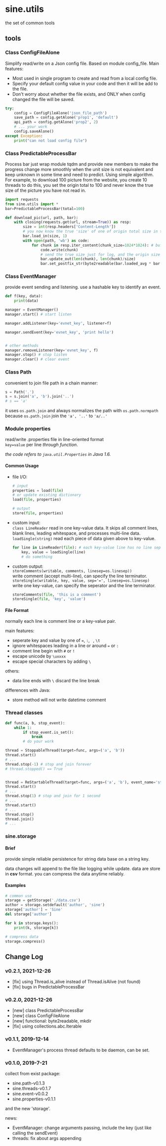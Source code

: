# sine.utils

the set of common tools

## tools

### Class ConfigFileAlone

Simplify read/write on a Json config file. Based on module config_file.
Main features:
* Most used in single program to create and read from a local config file.
* Specify your default config value in your code and then it will be add to the file. 
* Don't worry about whether the file exists, and ONLY when config changed the file will be saved.

```python
try:
    config = ConfigFileAlone('json_file_path')
    save_path = config.getAlone('prop1', 'default')
    api_path = config.getAlone('prop2', 2)
    # ... your work
    config.saveAlone()
except Exception:
    print("can not load config file")
```

### Class PredictableProcessBar
Process bar just wrap module tqdm and provide new members to make the progress change more smoothly when the unit size is not equivalent and keep unknown in some time and need to predict. Using simple algorithm. For example, to download 100 picture from the website, you create 10 threads to do this, you set the origin total to 100 and never know the true size of the picture you have not read in.

```python
import requests
from sine.utils import *
bar=PredictableProcessBar(total=100)

def download_pic(url, path, bar):
    with closing(requests.get(url, stream=True)) as resp:
        size = int(resp.headers['Content-Length'])
        # you now know the true 'size' of one of origin total size in the bar, call this for adjust the true process and help to prediction
        bar.load_in(size, 1)
        with open(path, 'wb') as code:
            for chunk in resp.iter_content(chunk_size=1024*1024): # buffer size: 1MB
                code.write(chunk)
                # send the true size just for log, and the origin size for update, and optional the core cost time for log
                bar.update_out(len(chunk), len(chunk)/size)
                bar.set_postfix_str(byte2readable(bar.loaded_avg * bar.n / (time.time() - bar.start_t)) + '/s')

```


### Class EventManager

provide event sending and listening.
use a hashable key to identify an event.

```python
def f(key, data):
    print(data)

manager = EventManager()
manager.start() # start listen

manager.addListener(key='evnet_key', listener=f)

manager.sendEvent(key='evnet_key', 'print hello')


# other methods
manager.removeListener(key='evnet_key', f)
manager.stop() # stop listen
manager.clear() # clear event
```

### Class Path

convenient to join file path in a chain manner:

```python
s = Path('.')
s = s.join('a', 'b').join('..')
# s == 'a'
```

it uses `os.path.join` and always normalizes the path with `os.path.normpath`  
because `os.path.join` join the `'a', '..'` to `'a/..'`

### Module properties

read/write .properties file in line-oriented format  
`key=value` per line *through function*.

*the code refers to `java.util.Properties` in Java 1.6.*

#### Common Usage

* file I/O:

    ```python
    # input
    properties = load(file)
    # or update existing dictionary
    load(file, properties)

    # output
    store(file, properties)
    ```

* custom input:  
    `class LineReader` read in one key-value data. It skips all comment lines,  
    blank lines, leading whitespace, and processes multi-line data.  
    `loadSingle(string)` read each piece of data given above to key-value.  

    ```python
    for line in LineReader(file): # each key-value line has no line seperator
        key, value = loadSingle(line)
        # do something
    ```

* custom output:  
    `storeComments(writable, comments, linesep=os.linesep))`  
    write comment (accept multi-line), can specify the line terminator.  
    `storeSingle(writable, key, value, sep='=', linesep=os.linesep)`  
    write one key-value, can specify the seperator and the line terminator.  

    ```python
    storeComments(file, 'this is a comment')
    storeSingle(file, 'key', 'value')
    ```

#### File Format

normally each line is comment line or a key-value pair.

main features:

* seperate key and value by one of `=`, `:`, ` `, `\t`
* ignore whitespaces leading in a line or around `=` or `:`
* comment line begin with `#` or `!`
* escape unicode by `\uxxxx`
* escape special characters by adding `\`

others:

* data line ends with `\` discard the line break

differences with Java:

* store method will not write datetime comment

### Thread classes

```python
def func(a, b, stop_event):
    while 1:
        if stop_event.is_set():
            break
        # do your work

thread = StoppableThread(target=func, args=('a', 'b'))
thread.start()
# ...
thread.stop(-1) # stop and join forever
# thread.stopped() == True


thread = ReStartableThread(target=func, args=('a', 'b'), event_name='stop_event') # can specify the parameter's name
thread.start()
# ...
thread.stop(1) # stop and join for 1 second
# ...
thread.start()
# ...
thread.stop()
thread.join()
# ...
```

### sine.storage

#### Brief

provide simple reliable persistence for string data base on a string key.

data changes will append to the file like logging while update.
data are store in **csv** format.
you can compress the data anytime reliably.

#### Examples

```python
# common use
storage = getStorage('./data.csv')
author = storage.setdefault('author', 'sine')
storage['author'] = 'Sine'
del storage['author']

for k in storage.keys():
    print(k, storage[k])

# compress data
storage.compress()
```

## Change Log

### v0.2.1, 2021-12-26

* [fix] using Thread.is_alive instead of Thread.isAlive (not found)
* [fix] bugs in PredictableProcessBar

### v0.2.0, 2021-12-26

* [new] class PredictableProcessBar
* [new] class ConfigFileAlone
* [new] functional: byte2readable, mkdir
* [fix] using collections.abc.Iterable

### v0.1.1, 2019-12-14

* EventManager's process thread defaults to be daemon, can be set.

### v0.1.0, 2019-7-21

collect from exist package:

* sine.path-v0.1.3
* sine.threads-v0.1.7
* sine.event-v0.0.2
* sine.properties-v0.1.1

and the new 'storage'.

news:

* EventManager: change arguments passing, include the key (just like calling the sendEvent)
* threads: fix about args appending
